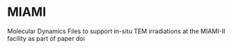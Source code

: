 # MIAMI
Molecular Dynamics Files to support in-situ TEM irradiations at the MIAMI-II facility as part of paper doi
